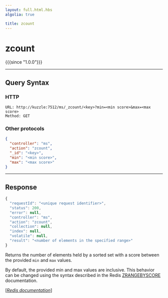 ```yaml
---
layout: full.html.hbs
algolia: true

title: zcount
---
```


# zcount

{{{since "1.0.0"}}}




---

## Query Syntax

### HTTP

```http
URL: http://kuzzle:7512/ms/_zcount/<key>?min=<min score>&max=<max score>
Method: GET
```

### Other protocols


```json
{
  "controller": "ms",
  "action": "zcount",
  "_id": "<key>",
  "min": "<min score>",
  "max": "<max score>"
}
```

---

## Response

```javascript
{
  "requestId": "<unique request identifier>",
  "status": 200,
  "error": null,
  "controller": "ms",
  "action": "zcount",
  "collection": null,
  "index": null,
  "volatile": null,
  "result": "<number of elements in the specified range>"
}
```

Returns the number of elements held by a sorted set with a score between the provided `min` and `max` values.

By default, the provided min and max values are inclusive. This behavior can be changed using the syntax described in the Redis [ZRANGEBYSCORE](https://redis.io/commands/zrangebyscore) documentation.

[[_Redis documentation_]](https://redis.io/commands/zcount)

